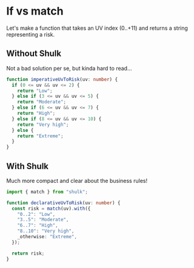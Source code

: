 # If vs match

Let's make a function that takes an UV index (0..+11) and returns a string representing a risk.

## Without Shulk

Not a bad solution per se, but kinda hard to read...

```ts
function imperativeUvToRisk(uv: number) {
  if (0 <= uv && uv <= 2) {
    return "Low";
  } else if (3 <= uv && uv <= 5) {
    return "Moderate";
  } else if (6 <= uv && uv <= 7) {
    return "High";
  } else if (8 <= uv && uv <= 10) {
    return "Very high";
  } else {
    return "Extreme";
  }
}
```

## With Shulk

Much more compact and clear about the business rules!

```ts
import { match } from "shulk";

function declarativeUvToRisk(uv: number) {
  const risk = match(uv).with({
    "0..2": "Low",
    "3..5": "Moderate",
    "6..7": "High",
    "8..10": "Very high",
    _otherwise: "Extreme",
  });

  return risk;
}
```
